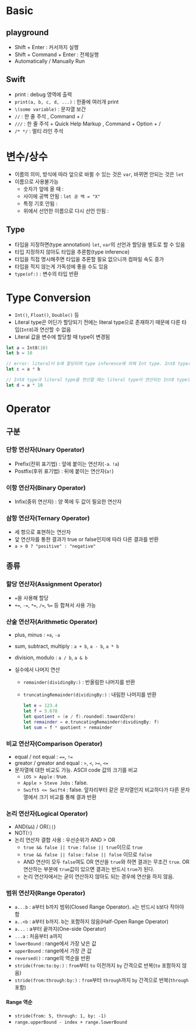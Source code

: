 # Basic

## playground

- Shift + Enter : 커서까지 실행
- Shift + Command  + Enter : 전체실행
- Automatically / Manually Run

## Swift

- print : debug 영역에 출력
- `print(a, b, c, d, ...)` : 한줄에 여러개 print
- `\(some variable)` : 문자열 보간
- `//` : 한 줄 주석 , Command + /
-  `///`  : 한 줄 주석 + Quick Help Markup , Command + Option + /
-  `/* */` : 멀티 라인 주석

# 변수/상수

- 이름의 의미, 방식에 따라 앞으로 바뀔 수 있는 것은 `var`, 바뀌면 안되는 것은 `let`
- 이름으로 사용불가능
  - 숫자가 앞에 올 때 : 
  - 사이에 공백 안됨 : `let 공 백 = "X"`
  - 특정 기호 안됨 : 
  - 위에서 선언한 이름으로 다시 선언 안됨 : 

## Type

- 타입을 지정하면(type annotation) `let`, `var`의 선언과 할당을 별도로 할 수 있음
- 타입 지정하지 않아도 타입을 추론함(type inference)
- 타입을 직접 명시해주면 타입을 추론할 필요 없으니까 컴파일 속도 증가
- 타입을 적지 않는게 가독성에 좋을 수도 있음
- `type(of:)` : 변수의 타입 반환

# Type Conversion

- `Int()`, `Float()`, `Double()` 등
- Literal type은 어딘가 할당되기 전에는 literal type으로 존재하기 때문에 다른 타입(`Int8`)과 연산할 수 없음
- Literal 값을 변수에 할당할 때 type이 변경됨

```swift
let a = Int8(10)
let b = 10

// error: literal이 b에 할당되며 type inference에 의해 Int type. Int8 type과 서로 다른 타입이기 때문에 연산 불가
let c = a * b 

// Int8 type과 literal type을 연산할 때는 literal type이 연산되는 Int8 type으로 inference되어 연산가능
let d = a * 10 
```

# Operator

## 구분

### 단항 연산자(Unary Operator)

- Prefix(전위 표기법) : 앞에 붙이는 연산자(`-a`. `!a`)
- Postfix(후위 표기법) : 뒤에 붙이는 연산자(`a!`)

### 이항 연산자(Binary Operator)

- Infix(중위 연산자) : 양 쪽에 두 값이 필요한 연산자

### 삼항 연산자(Ternary Operator)

- 세 항으로 표현하는 연산자
- 앞 연산자를 통한 결과가 true or false인지에 따라 다른 결과를 반환
- `a > 0 ? "positive" : "negative"`

## 종류

### 할당 연산자(Assignment Operator)

- `=`을 사용해 할당
- `+=`, `-=`, `*=`, `/=`, `%=` 등 합쳐서 사용 가능

### 산술 연산자(Arithmetic Operator)

- plus, minus : `+a`, `-a`
- sum, subtract, multiply : `a + b`, `a - b`, `a * b`
- division, modulo : `a / b`, `a & b`

- 실수에서 나머지 연산

  - `remainder(dividingBy:)` : 반올림한 나머지를 반환

  - `truncatingRemainder(dividingBy:)` : 내림한 나머지를 반환

    ```swift
    let e = 123.4
    let f = 5.678
    let quotient = (e / f).rounded(.towardZero)
    let remainder = e.truncatingRemainder(dividingBy: f)
    let sum = f * quotient + remainder
    ```

### 비교 연산자(Comparison Operator)

- equal / not equal : `==`, `!=`
- greator / greator and equal : `>`, `<`, `>=`, `<=`
- 문자열에 대한 비교도 가능. ASCII code 값의 크기를 비교
  - `iOS > Apple` : true.
  - `Apple > Steve Jobs` : false.
  - `Swift5 <= Swift4` : false. 앞자리부터 같은 문자열인지 비교하다가 다른 문자열에서 크기 비교를 통해 결과 반환

### 논리 연산자(Logical Operator)

- AND(`&&`) / OR(`||`)
- NOT(`!`)
- 논리 연산자 결합 사용 : 우선순위가 AND > OR
  - `true && false || true` : `false || true`이므로 `true`
  - `true && false || false` : `false || false` 이므로 `false`
  - AND 연산이 모두 `false`여도 OR 연산을 `true`와 하면 결과는 무조건 `true`. OR 연산하는 부분에 `true`값이 있으면 결과는 반드시 `true`가 된다.
  - 논리 연산자에서는 굳이 연산하지 않아도 되는 경우에 연산을 하지 않음.

### 범위 연산자(Range Operator)

- `a...b` : a부터 b까지 범위(Closed Range Operator). `a`는 반드시 `b`보다 작아야 함
- `a..<b` : a부터 b까지. b는 포함하지 않음(Half-Open Range Operator)
- `a...` : a부터 끝까지(One-side Operator)
- `...a` : 처음부터 a까지
- `lowerBound` : range에서 가장 낮은 값
- `upperBound` : range에서 가장 큰 값
- `reversed()` : range의 역순을 반환
- `stride(from:to:by:)` : `from`부터 `to` 이전까지 `by` 간격으로 반복(`to` 포함하지 않음)
- `stride(from:through:by:)` : `from`부터 `through`까지 `by` 간격으로 반복(`through` 포함)

#### Range 역순

- `stride(from: 5, through: 1, by: -1)`
- `range.upperBound - index + range.lowerBound`

